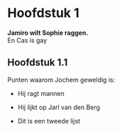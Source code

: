 # Hoofdstuk 1

**Jamiro wilt Sophie raggen.**  
En Cas is gay

## Hoofdstuk 1.1

Punten waarom Jochem geweldig is:

- Hij ragt mannen
- Hij lijkt op Jarl van den Berg

- Dit is een tweede lijst
